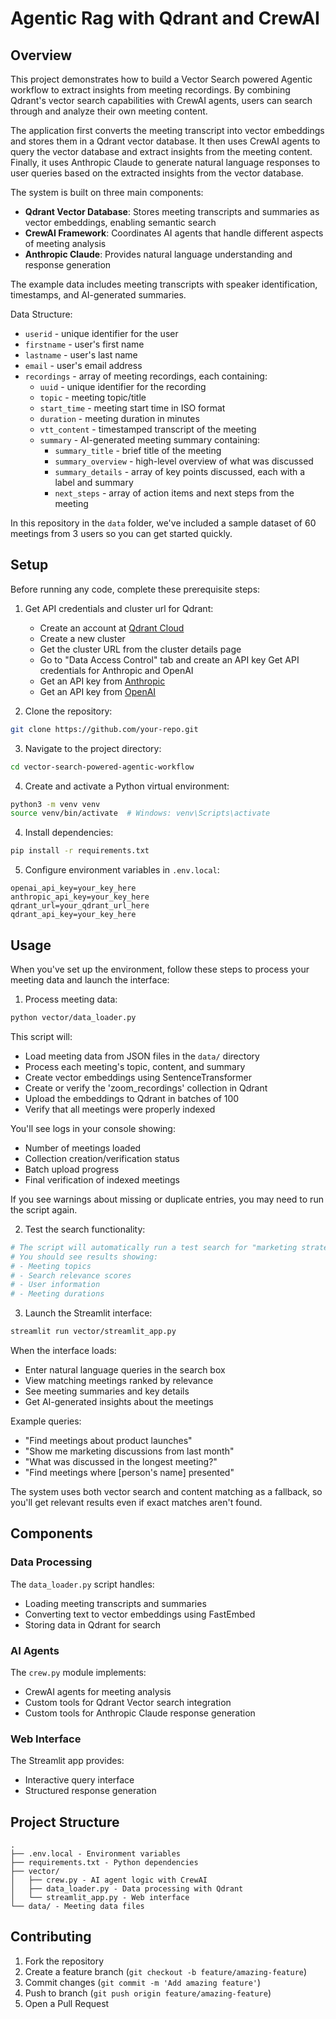 # Agentic Rag with Qdrant and CrewAI

## Overview

This project demonstrates how to build a Vector Search powered Agentic workflow to extract insights from meeting recordings. By combining Qdrant's vector search capabilities with CrewAI agents, users can search through and analyze their own meeting content. 

The application first converts the meeting transcript into vector embeddings and stores them in a Qdrant vector database. It then uses CrewAI agents to query the vector database and extract insights from the meeting content. Finally, it uses Anthropic Claude to generate natural language responses to user queries based on the extracted insights from the vector database.

The system is built on three main components:
- **Qdrant Vector Database**: Stores meeting transcripts and summaries as vector embeddings, enabling semantic search
- **CrewAI Framework**: Coordinates AI agents that handle different aspects of meeting analysis
- **Anthropic Claude**: Provides natural language understanding and response generation


The example data includes meeting transcripts with speaker identification, timestamps, and AI-generated summaries. 


Data Structure:
- `userid` - unique identifier for the user
- `firstname` - user's first name
- `lastname` - user's last name 
- `email` - user's email address
- `recordings` - array of meeting recordings, each containing:
  - `uuid` - unique identifier for the recording
  - `topic` - meeting topic/title
  - `start_time` - meeting start time in ISO format
  - `duration` - meeting duration in minutes
  - `vtt_content` - timestamped transcript of the meeting
  - `summary` - AI-generated meeting summary containing:
    - `summary_title` - brief title of the meeting
    - `summary_overview` - high-level overview of what was discussed
    - `summary_details` - array of key points discussed, each with a label and summary
    - `next_steps` - array of action items and next steps from the meeting

In this repository in the `data` folder, we've included a sample dataset of 60 meetings from 3 users so you can get started quickly.

## Setup
Before running any code, complete these prerequisite steps:


1. Get API credentials and cluster url for Qdrant:
   - Create an account at [Qdrant Cloud](https://cloud.qdrant.io/)
   - Create a new cluster
   - Get the cluster URL from the cluster details page
   - Go to "Data Access Control" tab and create an API key
   Get API credentials for Anthropic and OpenAI
   - Get an API key from [Anthropic](https://www.anthropic.com/)
   - Get an API key from [OpenAI](https://platform.openai.com/)

2. Clone the repository:
```bash
git clone https://github.com/your-repo.git
```
3. Navigate to the project directory:
```bash
cd vector-search-powered-agentic-workflow
```

4. Create and activate a Python virtual environment:
```bash
python3 -m venv venv
source venv/bin/activate  # Windows: venv\Scripts\activate
```

4. Install dependencies:
```bash
pip install -r requirements.txt
```

5. Configure environment variables in `.env.local`:
```
openai_api_key=your_key_here
anthropic_api_key=your_key_here
qdrant_url=your_qdrant_url_here
qdrant_api_key=your_key_here
```


## Usage

When you've set up the environment, follow these steps to process your meeting data and launch the interface:

1. Process meeting data:
```bash
python vector/data_loader.py
```

This script will:
- Load meeting data from JSON files in the `data/` directory
- Process each meeting's topic, content, and summary
- Create vector embeddings using SentenceTransformer
- Create or verify the 'zoom_recordings' collection in Qdrant
- Upload the embeddings to Qdrant in batches of 100
- Verify that all meetings were properly indexed

You'll see logs in your console showing:
- Number of meetings loaded
- Collection creation/verification status
- Batch upload progress
- Final verification of indexed meetings

If you see warnings about missing or duplicate entries, you may need to run the script again.

2. Test the search functionality:
```bash
# The script will automatically run a test search for "marketing strategy"
# You should see results showing:
# - Meeting topics
# - Search relevance scores
# - User information
# - Meeting durations
```

3. Launch the Streamlit interface:
```bash
streamlit run vector/streamlit_app.py
```

When the interface loads:
- Enter natural language queries in the search box
- View matching meetings ranked by relevance
- See meeting summaries and key details
- Get AI-generated insights about the meetings

Example queries:
- "Find meetings about product launches"
- "Show me marketing discussions from last month"
- "What was discussed in the longest meeting?"
- "Find meetings where [person's name] presented"

The system uses both vector search and content matching as a fallback, so you'll get relevant results even if exact matches aren't found.

## Components

### Data Processing
The `data_loader.py` script handles:
- Loading meeting transcripts and summaries
- Converting text to vector embeddings using FastEmbed
- Storing data in Qdrant for search

### AI Agents
The `crew.py` module implements:
- CrewAI agents for meeting analysis
- Custom tools for Qdrant Vector search integration
- Custom tools for Anthropic Claude response generation

### Web Interface
The Streamlit app provides:
- Interactive query interface
- Structured response generation

## Project Structure
```
.
├── .env.local - Environment variables
├── requirements.txt - Python dependencies
├── vector/
│   ├── crew.py - AI agent logic with CrewAI
│   ├── data_loader.py - Data processing with Qdrant
│   └── streamlit_app.py - Web interface
└── data/ - Meeting data files
```

## Contributing

1. Fork the repository
2. Create a feature branch (`git checkout -b feature/amazing-feature`)
3. Commit changes (`git commit -m 'Add amazing feature'`)
4. Push to branch (`git push origin feature/amazing-feature`)
5. Open a Pull Request
```

